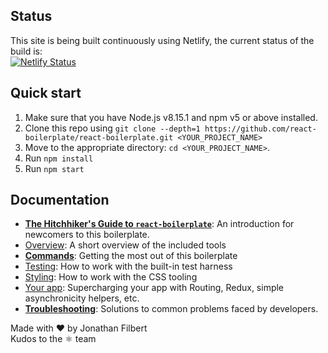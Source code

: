 ## Status
This site is being built continuously using Netlify, the current status of the build is: <br/>
[![Netlify Status](https://api.netlify.com/api/v1/badges/df7fc4e0-8966-43f2-a362-58ad0730cd4e/deploy-status)](https://app.netlify.com/sites/determined-kilby-16929d/deploys)

## Quick start

1.  Make sure that you have Node.js v8.15.1 and npm v5 or above installed.
2.  Clone this repo using `git clone --depth=1 https://github.com/react-boilerplate/react-boilerplate.git <YOUR_PROJECT_NAME>`
3.  Move to the appropriate directory: `cd <YOUR_PROJECT_NAME>`.<br />
4. Run `npm install`
5. Run `npm start`

## Documentation

- [**The Hitchhiker's Guide to `react-boilerplate`**](docs/general/introduction.md): An introduction for newcomers to this boilerplate.
- [Overview](docs/general): A short overview of the included tools
- [**Commands**](docs/general/commands.md): Getting the most out of this boilerplate
- [Testing](docs/testing): How to work with the built-in test harness
- [Styling](docs/css): How to work with the CSS tooling
- [Your app](docs/js): Supercharging your app with Routing, Redux, simple
  asynchronicity helpers, etc.
- [**Troubleshooting**](docs/general/gotchas.md): Solutions to common problems faced by developers.

Made with :heart: by Jonathan Filbert <br/>
Kudos to the :atom_symbol: team

